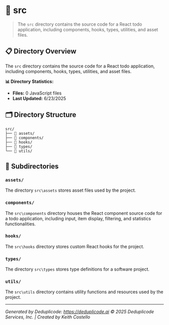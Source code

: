 # 📁 src

> The `src` directory contains the source code for a React todo application, including components, hooks, types, utilities, and asset files.

## 📋 Directory Overview

The `src` directory contains the source code for a React todo application, including components, hooks, types, utilities, and asset files.

**📊 Directory Statistics:**
- **Files:** 0 JavaScript files
- **Last Updated:** 6/23/2025

## 🗂 Directory Structure

```
src/
├── 📁 assets/
├── 📁 components/
├── 📁 hooks/
├── 📁 types/
└── 📁 utils/
```

## 📁 Subdirectories

### `assets/`
The directory `src\assets` stores asset files used by the project.

### `components/`
The `src\components` directory houses the React component source code for a todo application, including input, item display, filtering, and statistics functionalities.

### `hooks/`
The `src\hooks` directory stores custom React hooks for the project.

### `types/`
The directory `src\types` stores type definitions for a software project.

### `utils/`
The `src\utils` directory contains utility functions and resources used by the project.

---

*Generated by Deduplicode: https://deduplicode.ai*
*© 2025 Deduplicode Services, Inc. | Created by Keith Costello*

